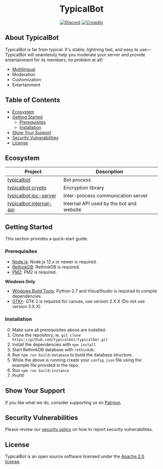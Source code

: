 <p align="center">
    <h1 align="center">TypicalBot</h1>
</p>
<p align="center">
    <a target="_blank" href="https://discord.gg/typicalbot"><img src="https://discordapp.com/api/guilds/163038706117115906/embed.png?style=shield" alt="Discord"></a>
    <a target="_blank" href="https://translate.typicalbot.com/project/typicalbot"><img src="https://badges.crowdin.net/typicalbot/localized.svg" alt="Crowdin"></a>
</p>

## About TypicalBot

TypicalBot is far from typical. It's stable, lightning fast, and easy to use— TypicalBot will seamlessly help you moderate your server and provide entertainment for its members, no problem at all!

 - [Multilingual](https://translate.typicalbot.com)
 - Moderation
 - Customization
 - Entertainment

## Table of Contents

- [Ecosystem](#ecosystem)
- [Getting Started](#getting-started)
    - [Prerequisites](#prerequisites)
    - [Installation](#installation)
- [Show Your Support](#show-your-support)
- [Security Vulnerabilities](#security-vulnerabilities)
- [License](#license)

## Ecosystem

| Project | Description |
|---------|-------------|
| [typicalbot](https://github.com/typicalbot/typicalbot/tree/4.x/packages/bot) | Bot process |
| [typicalbot crypto](https://github.com/typicalbot/typicalbot/tree/4.x/packages/crypto) | Encryption library |
| [typicalbot ipc-server](https://github.com/typicalbot/typicalbot/tree/4.x/packages/ipc-server) | Inter-process communication server | 
| [typicalbot internal-api](https://github.com/typicalbot/typicalbot/tree/4.x/services/internal-api) | Internal API used by the bot and website | 

## Getting Started

This section provides a quick-start guide.

### Prerequisites

- [Node.js](https://nodejs.org/en/): Node.js 12.x or newer is required.
- [RethinkDB](https://rethinkdb.com/): RethinkDB is required.
- [PM2](http://pm2.keymetrics.io/): PM2 is required.

**Windows Only**
- [Windows Build Tools](https://github.com/felixrieseberg/windows-build-tools): Python 2.7 and VisualStudio is required to compile dependencies.
- [GTK+](http://ftp.gnome.org/pub/GNOME/binaries/win64/gtk+/): GTK 2 is required for canvas, use version 2.X.X (Do not use version 3.X.X)

### Installation

0. Make sure all prerequisites above are installed.
1. Clone the repository, ie. `git clone https://github.com/typicalbot/typicalbot.git`
2. Install the dependencies with `npm install`
3. Start RethinkDB database with `rethinkdb`
4. Run `npm run build:database` to build the database structure.
5. While the above is running create your `config.json` file using the example file provided in the repo.
6. Run `npm run build:instance`
7. Profit!

## Show Your Support

If you like what we do, consider supporting us on [Patreon](https://patreon.com/typicalbot).

## Security Vulnerabilities

Please review our [security policy](https://github.com/typicalbot/typicalbot/security/policy) on how to report security vulnerabilities.

## License

TypicalBot is an open source software licensed under the [Apache 2.0 license](LICENSE).
